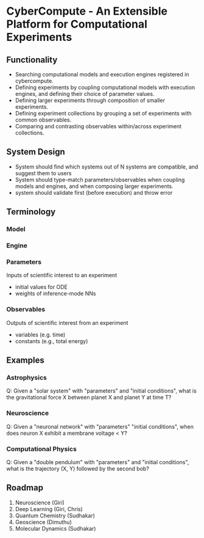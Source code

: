 # CyberCompute - An Extensible Platform for Computational Experiments

## Functionality

- Searching computational models and execution engines registered in cybercompute.
- Defining experiments by coupling computational models with execution engines, and defining their choice of parameter values.
- Defining larger experiments through composition of smaller experiments.
- Defining experiment collections by grouping a set of experiments with common observables.
- Comparing and contrasting observables within/across experiment collections.

## System Design

- System should find which systems out of N systems are compatible, and suggest them to users
- System should type-match parameters/observables when coupling models and engines, and when composing larger experiments.
- system should validate first (before execution) and throw error

## Terminology

### Model

### Engine

### Parameters

Inputs of scientific interest to an experiment

- initial values for ODE
- weights of inference-mode NNs

### Observables

Outputs of scientific interest from an experiment

- variables (e.g. time)
- constants (e.g., total energy)

## Examples

### Astrophysics

Q: Given a "solar system" with "parameters" and "initial conditions", what is the gravitational force X between planet X and planet Y at time T?

### Neuroscience

Q: Given a "neuronal network" with "parameters" "initial conditions", when does neuron X exhibit a membrane voltage < Y?

### Computational Physics

Q: Given a "double pendulum" with "parameters" and "initial conditions", what is the trajectory (X, Y) followed by the second bob?

## Roadmap

1. Neuroscience (Giri)
2. Deep Learning (Giri, Chris)
3. Quantum Chemistry (Sudhakar)
4. Geoscience (Dimuthu)
5. Molecular Dynamics (Sudhakar)
